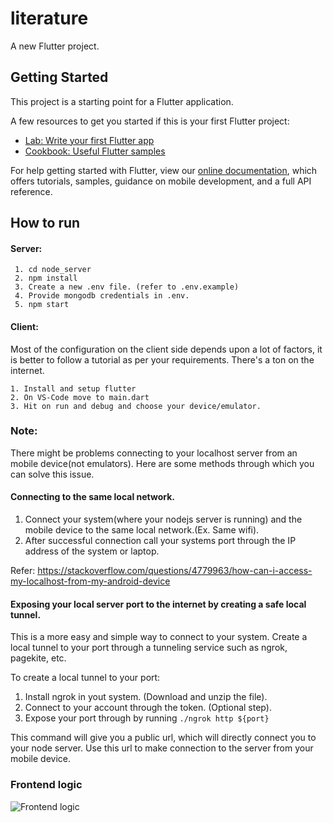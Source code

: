 # literature

A new Flutter project.

## Getting Started

This project is a starting point for a Flutter application.

A few resources to get you started if this is your first Flutter project:

- [Lab: Write your first Flutter app](https://flutter.dev/docs/get-started/codelab)
- [Cookbook: Useful Flutter samples](https://flutter.dev/docs/cookbook)

For help getting started with Flutter, view our
[online documentation](https://flutter.dev/docs), which offers tutorials,
samples, guidance on mobile development, and a full API reference.

## How to run
#### Server:
```
 1. cd node_server
 2. npm install
 3. Create a new .env file. (refer to .env.example)
 4. Provide mongodb credentials in .env.
 5. npm start
```

#### Client:
Most of the configuration on the client side depends upon a lot of factors, it is
better to follow a tutorial as per your requirements. There's a ton on the internet.
```
1. Install and setup flutter
2. On VS-Code move to main.dart
3. Hit on run and debug and choose your device/emulator.
```

### Note:

There might be problems connecting to your localhost server from an mobile device(not emulators). Here are some methods through which you can solve this issue.

#### Connecting to the same local network.
1. Connect your system(where your nodejs server is running) and the mobile device to the same local network.(Ex. Same wifi).
2. After successful connection call your systems port through the IP address of the system or laptop.

Refer: https://stackoverflow.com/questions/4779963/how-can-i-access-my-localhost-from-my-android-device

#### Exposing your local server port to the internet by creating a safe local tunnel.
This is a more easy and simple way to connect to your system. Create a local tunnel to your port through a tunneling service such as ngrok, pagekite, etc.

To create a local tunnel to your port:
1. Install ngrok in yout system. (Download and unzip the file).
2. Connect to your account through the token. (Optional step).
3. Expose your port through by running `./ngrok http ${port}`

This command will give you a public url, which will directly connect you to your node server. Use this url to make connection to the server from your mobile device. 



### Frontend logic
![Frontend logic](https://user-images.githubusercontent.com/26324376/79640179-cdc84180-81ad-11ea-8be7-41438ae61afd.png)
